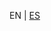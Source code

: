 <!-- MULTILANGUAJE MENU START -->
EN | [ES](https://lckpig.gitbook.io/es-practical-dev-handbook/typescript/integration-nestjs)
<!-- MULTILANGUAJE MENU END -->
